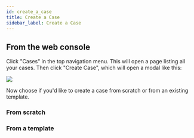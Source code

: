 ```yaml
---
id: create_a_case
title: Create a Case
sidebar_label: Create a Case
---
```


## From the web console

Click "Cases" in the top navigation menu. This will open a page listing all your cases. Then click "Create Case", which will open a modal like this:

![](https://storage.googleapis.com/tp_landing_page_videos/create_case_modal_uno.png)

Now choose if you'd like to create a case from scratch or from an existing template.

### From scratch

### From a template
